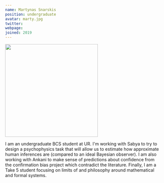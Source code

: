 ```yaml
---
name: Martynas Snarskis
position: undergraduate
avatar: marty.jpg
twitter:
webpage:
joined: 2019
---
```


<img width="300" src="{{site.baseurl}}/images/people/{{page.avatar}}" data-action="zoom">

I am an undergraduate BCS student at UR. I'm working with Sabya to try to design a psychophysics task that will allow us to estimate how approximate human inferences are (compared to an ideal Bayesian observer). I am also working with Ankani to make sense of predictions about confidence from the confirmation bias project which contradict the literature. Finally, I am a Take 5 student focusing on limits of and philosophy around mathematical and formal systems. 

